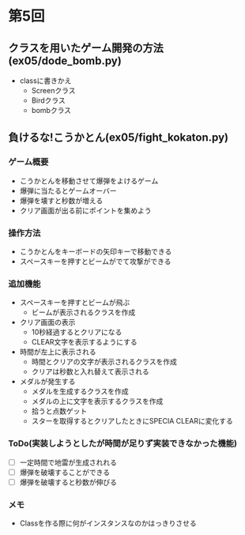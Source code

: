 # 第5回
## クラスを用いたゲーム開発の方法(ex05/dode_bomb.py)
- classに書きかえ
    - Screenクラス
    - Birdクラス
    - bombクラス
## 負けるな!こうかとん(ex05/fight_kokaton.py)
### ゲーム概要
- こうかとんを移動させて爆弾をよけるゲーム
- 爆弾に当たるとゲームオーバー
- 爆弾を壊すと秒数が増える
- クリア画面が出る前にポイントを集めよう
### 操作方法
- こうかとんをキーボードの矢印キーで移動できる
- スペースキーを押すとビームがでて攻撃ができる
### 追加機能
- スペースキーを押すとビームが飛ぶ
    - ビームが表示されるクラスを作成
- クリア画面の表示
    - 10秒経過するとクリアになる
    - CLEAR文字を表示するようにする
- 時間が左上に表示される
    - 時間とクリアの文字が表示されるクラスを作成
    - クリアは秒数と入れ替えて表示される
- メダルが発生する
    - メダルを生成するクラスを作成
    - メダルの上に文字を表示するクラスを作成
    - 拾うと点数ゲット
    - スターを取得するとクリアしたときにSPECIA CLEARに変化する
### ToDo(実装しようとしたが時間が足りず実装できなかった機能)
- [ ] 一定時間で地雷が生成されれる
- [ ] 爆弾を破壊することができる
- [ ] 爆弾を破壊すると秒数が伸びる
### メモ
- Classを作る際に何がインスタンスなのかはっきりさせる
